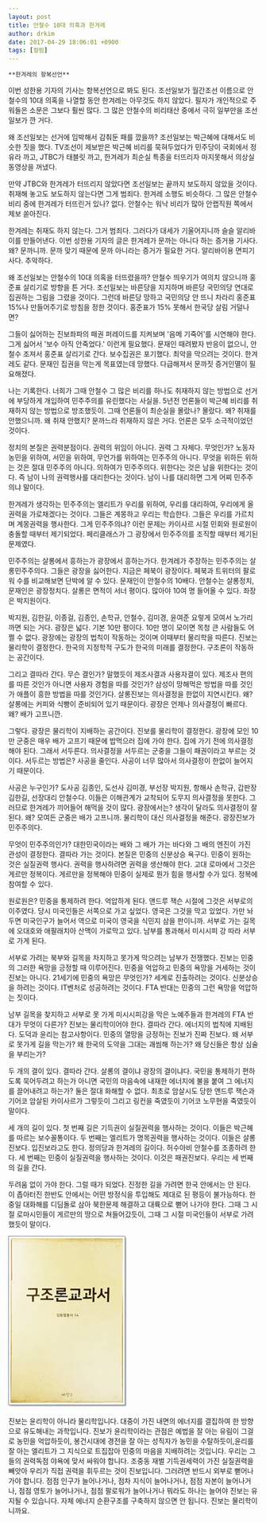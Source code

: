 ```yaml
---
layout: post
title: 안철수 10대 의혹과 한겨레
author: drkim
date: 2017-04-29 18:06:01 +0900
tags: [컬럼]
---
```

 


    **한겨레의 항복선언**

  


이번 성한용 기자의 기사는 항복선언으로 봐도 된다. 조선일보가 월간조선 이름으로 안철수의 10대 의혹을 나열할 동안 한겨레는 아무것도 하지 않았다. 필자가 개인적으로 주워들은 소문은 그보다 훨씬 많다. 그 많은 안철수의 비리태산 중에서 극히 일부만을 조선일보가 깐 거다. 

  


왜 조선일보는 선거에 임박해서 감춰둔 패를 깠을까? 조선일보는 박근혜에 대해서도 비슷한 짓을 했다. TV조선이 제보받은 박근혜 비리를 묵혀두었다가 민주당이 국회에서 정유라 까고, JTBC가 태블릿 까고, 한겨레가 최순실 특종을 터뜨리자 마지못해서 의상실 동영상을 꺼냈다. 

  


만약 JTBC와 한겨레가 터뜨리지 않았다면 조선일보는 끝까지 보도하지 않았을 것이다. 취재해 놓고도 보도하지 않는다면 그게 범죄다. 한겨레 소행도 비슷하다. 그 많은 안철수 비리 중에 한겨레가 터뜨린거 있나? 없다. 안철수는 워낙 비리가 많아 안랩직원 쪽에서 제보 쏟아진다. 

  


한겨레는 취재도 하지 않는다. 그거 범죄다. 그러다가 대세가 기울어지니까 슬슬 알리바이를 만들어낸다. 이번 성한용 기자의 글은 한겨레가 문까는 아니다 하는 증거용 기사다. 왜? 문까니까. 문까 맞기 때문에 문까 아니라는 증거가 필요한 거다. 알리바이용 면피기사다. 추악하다.

  


왜 조선일보는 안철수의 10대 의혹을 터뜨렸을까? 안철수 띄우기가 여의치 않으니까 홍준표 살리기로 방향을 튼 거다. 조선일보는 바른당을 지지하며 바른당 국민의당 연대로 집권하는 그림을 그렸을 것이다. 그런데 바른당 망하고 국민의당 안 뜨니 차라리 홍준표 15%나 만들어주기로 방침을 정한 것이다. 홍준표가 15% 못해서 한국당 살림 거덜나면?

  


그들이 싫어하는 진보좌파의 패권 퍼레이드를 지켜보며 '음메 기죽어'를 시연해야 한다. 그게 싫어서 '보수 아직 안죽었다.' 이런게 필요했다. 문재인 때려봤자 반응이 없으니, 안철수 조져서 홍준표 살리기로 간다. 보수집권은 포기했다. 최악을 막으려는 것이다. 한겨레도 같다. 문재인 집권을 막는게 목표였는데 망했다. 다급해져서 문까짓 증거인멸이 필요해졌다. 

  


나는 기록한다. 너희가 그때 안철수 그 많은 비리를 하나도 취재하지 않는 방법으로 선거에 부당하게 개입하여 민주주의를 유린했다는 사실을. 5년전 언론들이 박근혜 비리를 취재하지 않는 방법으로 방조했듯이. 그때 언론들이 최순실을 몰랐나? 몰랐다. 왜? 취재를 안했으니까. 왜 취재 안했지? 문까느라 취재하지 않은 거다. 언론은 모두 소극적이었던 것이다.

  


정치의 본질은 권력분점이다. 권력의 위임이 아니다. 권력 그 자체다. 무엇인가? 노동자 농민을 위하여, 서민을 위하여, 무언가를 위하여는 민주주의 아니다. 무엇을 위하든 위하는 것은 절대 민주주의 아니다. 의하여가 민주주의다. 위한다는 것은 남을 위한다는 것이다. 즉 남이 나의 권력행사를 대리한다는 것이다. 남이 나를 대리하면 그게 어찌 민주주의냐 말이다. 

  


한겨레가 생각하는 민주주의는 엘리트가 우리를 위하여, 우리를 대리하여, 우리에게 올 권력을 가로채겠다는 것이다. 그들은 계몽하고 우리는 학습한다. 그들은 우리를 가르치며 계몽권력을 행사한다. 그게 민주주의냐? 이런 문제는 카이사르 시절 민회와 원로원이 충돌할 때부터 제기되었다. 페리클래스가 그 광장에서 민주주의를 조직할 때부터 제기된 문제였다. 

  


민주주의는 살롱에서 흥하는가 광장에서 흥하는가다. 한겨레가 주장하는 민주주의는 살롱민주주의다. 그들은 광장을 싫어한다. 지금은 페북이 광장이다. 페북과 트위터의 팔로워 수를 비교해보면 단박에 알 수 있다. 문재인이 안철수의 10배다. 안철수는 살롱정치, 문재인은 광장정치다. 살롱은 면적이 서너 평이다. 많아야 10여 명 들어올 수 있다. 좌장은 박지원이다.

  


박지원, 김한길, 이종걸, 김종인, 손학규, 안철수, 김미경, 윤여준 요렇게 모여서 노가리 까면 되는 거다. 광장은 넓다. 기본 10만 평이다. 10만 명이 모이면 목청 큰 사람들도 어쩔 수 없다. 광장에는 광장의 법칙이 작동하는 것이며 이때부터 물리학을 따른다. 진보는 물리학이 결정한다. 한국의 지정학적 구도가 한국의 미래를 결정한다. 구조론이 작동하는 공간이다. 

  


그리고 결따라 간다. 무슨 결인가? 말했듯이 제조사결과 사용자결이 있다. 제조사 편의를 따른 것인가 아니면 사용자 경험을 따를 것인가? 삼성이 망해먹은 방법을 따를 것인가 애플이 흥한 방법을 따를 것인가다. 살롱진보는 의사결정을 한없이 지연시킨다. 왜? 살롱에는 커피와 식빵이 준비되어 있기 때문이다. 광장은 언제나 의사결정이 빠르다. 왜? 배가 고프니깐. 

  


그렇다. 광장은 물리학이 지배하는 공간이다. 진보를 물리학이 결정한다. 광장에 모인 10만 군중은 매우 배가 고프기 때문에 밥먹으러 집에 가야 한다. 집에 가기 전에 의사결정해야 된다. 그래서 서두른다. 의사결정을 서두르는 군중을 그들이 패권이라고 부르는 것이다. 서두르는 방법은? 사공을 줄인다. 사공이 너무 많아서 의사결정이 한없이 늘어지기 때문이다. 

  


사공은 누구인가? 도사공 김종인, 도선사 김미경, 부선장 박지원, 항해사 손학규, 갑판장 김한길, 선장대리 안철수다. 이들은 이해관계가 교착되어 도무지 의사결정을 못한다. 그러므로 한겨레가 끼어들어 해먹을 것이 많다. 광장에서는? 생각이 달라도 의사결정이 잘 된다. 왜? 모여든 군중은 배가 고프니까. 물리학이 대신 의사결정을 해준다. 광장진보가 민주주의다. 

  


무엇이 민주주의인가? 대한민국이라는 배와 그 배가 가는 바다와 그 배의 엔진이 가진 관성이 결정한다. 결따라 가는 것이다. 본질은 민중의 신분상승 욕구다. 민중이 원하는 것은 실질권력 행사다. 권력을 행사하려면 권력을 생산해야 한다. 고대 로마에서 그것은 게르만 정복이다. 게르만을 정복해야 민중이 실제로 뭔가 힘을 행사할 수가 있다. 정복에 참여할 수 있다. 

  


원로원은? 민중을 통제하려 한다. 억압하게 된다. 앤드루 잭슨 시절에 그것은 서부로의 이주였다. 당시 미국인들은 서쪽으로 가고 싶었다. 영국은 그것을 막고 있었다. 가만 놔두면 미국인구가 늘어서 역으로 미국이 영국을 식민지 삼을 판이니까. 서부로 가는 길목에 오대호와 애팔래치아 산맥이 가로막고 있다. 남부를 통과해서 미시시피 강 따라 서부로 가게 된다. 

  


서부로 가려는 북부와 길목을 차지하고 못가게 막으려는 남부가 전쟁했다. 진보는 민중의 그러한 욕망을 긍정할 때 이루어진다. 민중을 억압하고 민중의 욕망을 거세하는 것이 진보는 아니다. 21세기에 민중의 욕망은 무엇인가? 세계로 진출하려는 것이다. 신분상승을 하려는 것이다. IT벤처로 성공하려는 것이다. FTA 반대는 민중의 그런 욕망을 억압하는 짓이다.

  


남부 길목을 찾지하고 서부로 못 가게 미시시피강을 막은 노예주들과 한겨레의 FTA 반대가 무엇이 다른가? 진보는 물리학이어야 한다. 결따라 간다. 에너지의 법칙에 지배된다. 도덕과 윤리는 참고사항이다. 민중의 열망을 긍정하는 진보가 진짜 진보다. 왜 서부로 못가게 길을 막는가? 왜 한국의 도약을 그대는 괘씸해 하는가? 왜 당신들은 항상 심술을 부리는가? 

  


두 개의 결이 있다. 결따라 간다. 살롱의 결이냐 광장의 결이냐다. 국민을 통제하기 편하도록 묵어두려고 하는가 아니면 국민의 마음속에 내재한 에너지에 불을 붙여 그 에너지를 끌어내려고 하는가? 둘은 절대 화해할 수 없다. 최초로 암살시도 당한 앤드루 잭슨과 기어코 암살된 카이사르가 그렇듯이 그리고 링컨을 죽였듯이 기어코 노무현을 죽였듯이 말이다. 

  


세 개의 길이 있다. 첫 번째 길은 기득권이 실질권력을 행사하는 것이다. 이들은 박근혜를 따르는 보수꼴통이다. 두 번째는 엘리트가 명목권력을 행사하는 것이다. 이들은 살롱진보다. 입진보라고도 한다. 정의당과 한겨레의 길이다. 허수아비 안철수를 조종하려 한다. 세 번째는 민중이 실질권력을 행사하는 것이다. 이것은 패권진보다. 우리는 세 번째의 길을 간다. 

  


두려움 없이 가야 한다. 그럴 때가 되었다. 진정한 길을 가려면 한국 안에서는 안 된다. 이 좁아터진 한반도 안에서는 어떤 방정식을 투입해도 제대로 된 평등이 불가능하다. 한중일 대화해를 디딤돌로 삼아 북한문제 해결하고 대륙으로 뻗어 나가야 한다. 그때 그 시절 로마시민들이 게르만의 땅으로 쳐들어갔듯이, 그때 그 시절 미국인들이 서부로 가려 했듯이 말이다. 

  



![](/files/attach/images/199/678/838/20170108_234810.jpg)   


  


진보는 윤리학이 아니라 물리학입니다. 대중이 가진 내면의 에너지를 결집하여 한 방향으로 유도해내는 과학입니다. 진보가 윤리학이라는 관점은 예법을 잘 아는 유림이 그걸로 농민을 억압하듯이, 봉건시대에 경전을 잘 아는 성직자가 농민을 수탈하듯이,윤리를 잘 아는 엘리트가 그 지식으로 트집잡아 민중의 마음을 지배하려는 것입니다. 우리는 그들의 권력독점 야욕에 맞서 싸워야 합니다. 조중동 재벌 기득권세력이 가진 실질권력을 빼앗아 우리가 직접 권력을 휘두르는 것이 진보입니다. 그러려면 반드시 외부로 뻗어나가야 합니다. 점점 인구가 늘어나거나, 점차 지식이 늘어나거나, 점점 자본이 늘어나거나, 점점 영토가 늘어나거나, 점점 팔로워가 늘어나거나 뭐라도 하나는 늘어야 진보는 유지될 수 있습니다. 자체 에너지 순환구조를 구축하지 않으면 안 됩니다. 진보는 물리학이니까요.